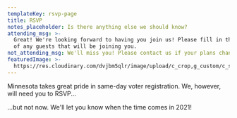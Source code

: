 ```yaml
---
templateKey: rsvp-page
title: RSVP
notes_placeholder: Is there anything else we should know?
attending_msg: >-
  Great! We're looking forward to having you join us! Please fill in the names
  of any guests that will be joining you.
not_attending_msg: We'll miss you! Please contact us if your plans change.
featuredImage: >-
  https://res.cloudinary.com/dvjbm5qlr/image/upload/c_crop,g_custom/c_scale,w_1200/v1579838540/DSC_0433.NEF_gl1dzx.jpg
---
```

Minnesota takes great pride in same-day voter registration. We, however, will need you to RSVP...


...but not now. We'll let you know when the time comes in 2021!
